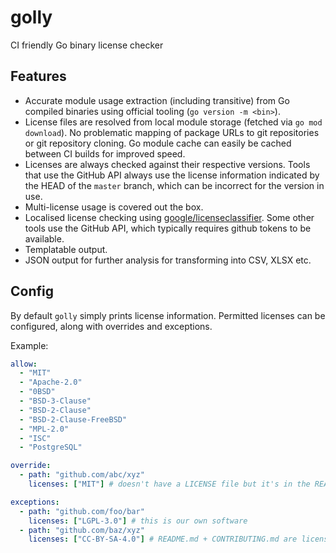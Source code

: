 # golly

CI friendly Go binary license checker

## Features

- Accurate module usage extraction (including transitive) from Go compiled binaries using official tooling (`go version -m <bin>`).
- License files are resolved from local module storage (fetched via `go mod download`). No problematic mapping of package URLs to git repositories or git repository cloning. Go module cache can easily be cached between CI builds for improved speed.
- Licenses are always checked against their respective versions. Tools that use the GitHub API always use the license information indicated by the HEAD of the `master` branch, which can be incorrect for the version in use.
- Multi-license usage is covered out the box.
- Localised license checking using [google/licenseclassifier](https://github.com/google/licenseclassifier). Some other tools use the GitHub API, which typically requires github tokens to be available.
- Templatable output.
- JSON output for further analysis for transforming into CSV, XLSX etc.

## Config

By default `golly` simply prints license information. Permitted licenses can be configured, along with overrides and exceptions.

Example:

```yaml
allow:
  - "MIT"
  - "Apache-2.0"
  - "0BSD"
  - "BSD-3-Clause"
  - "BSD-2-Clause"
  - "BSD-2-Clause-FreeBSD"
  - "MPL-2.0"
  - "ISC"
  - "PostgreSQL"

override:
  - path: "github.com/abc/xyz"
    licenses: ["MIT"] # doesn't have a LICENSE file but it's in the README

exceptions:
  - path: "github.com/foo/bar"
    licenses: ["LGPL-3.0"] # this is our own software
  - path: "github.com/baz/xyz"
    licenses: ["CC-BY-SA-4.0"] # README.md + CONTRIBUTING.md are licensed under CC-BY-SA-4.0 (unused by us)
```